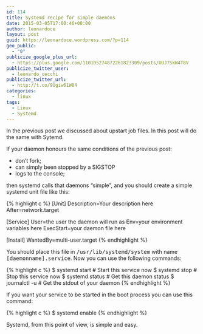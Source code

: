 ```yaml
---
id: 114
title: Systemd recipe for simple daemons
date: 2015-03-05T17:00:46+00:00
author: leonardoce
layout: post
guid: https://leonardoce.wordpress.com/?p=114
geo_public:
  - "0"
publicize_google_plus_url:
  - https://plus.google.com/110105274872261823309/posts/UUJ7SkW4T8V
publicize_twitter_user:
  - leonardo_cecchi
publicize_twitter_url:
  - http://t.co/9Ugiw61W84
categories:
  - linux
tags:
  - Linux
  - Systemd
---
```

In the previous post we discussed about upstart job files.
In this post will do the same with Sytemd.
<!--more-->

If your daemon honours the same conditions of the previous post:

  * don&#8217;t fork;
  * can simply been stopped by a SIGSTOP
  * logs to the console;

then systemd calls that daemons &#8220;simple&#8221;, and you should create a simple systemd unit file like this:

{% highlight c %}
[Unit]
Description=Your description here
After=network.target

[Service]
User=the user the daemon will run as
Env=your environment variables here
ExecStart=your daemon file here

[Install]
WantedBy=multi-user.target
{% endhighlight %}

You should place this file in <tt>/usr/lib/systemd/system</tt> with name <tt>[daemonname].service</tt>.
Now you can use the following commands:

{% highlight c %}
$ systemd start <daemonname> # Start this service now
$ systemd stop <daemonname> # Stop this service now
$ systemd status <daemonname> # Get this daemon status
$ journalctl -u <daemonname> # Get the stdout of your daemon
{% endhighlight %}

If you want your service to be started in the boot process you can use this command:

{% highlight c %}
$ systemd enable <daemonname>
{% endhighlight %}

Systemd, from this point of view, is simple and easy.